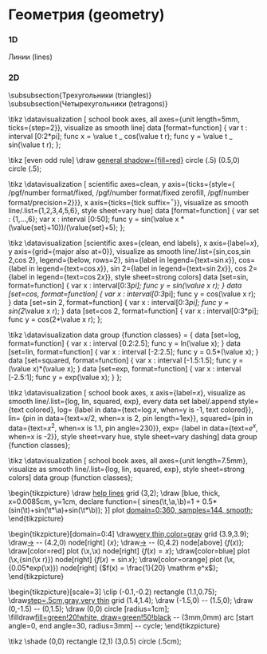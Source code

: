 # Геометрия (geometry)
### 1D
Линии (lines)
### 2D
\subsubsection{Трехугольники (triangles)}
\subsubsection{Четырехугольники (tetragons)}

\tikz \datavisualization [
school book axes,
all axes={unit length=5mm, ticks={step=2}},
visualize as smooth line]
data [format=function] {
var t : interval [0:2*pi];
func x = \value t _ cos(\value t r);
func y = \value t _ sin(\value t r);
};

\tikz [even odd rule]
\draw [general shadow={fill=red}](0,0) circle (.5) (0.5,0) circle (.5);

\tikz \datavisualization [
scientific axes=clean,
y axis={ticks={style={
/pgf/number format/fixed,
/pgf/number format/fixed zerofill,
/pgf/number format/precision=2}}},
x axis={ticks={tick suffix=${}^\circ$}},
visualize as smooth line/.list={1,2,3,4,5,6},
style sheet=vary hue]
data [format=function] {
var set : {1,...,6};
var x : interval [0:50];
func y = sin(\value x \* (\value{set}+10))/(\value{set}+5);
};

\tikz \datavisualization
[scientific axes={clean, end labels},
x axis={label=$x$}, y axis={grid={major also at=0}},
visualize as smooth line/.list={sin,cos,sin 2,cos 2},
legend={below, rows=2},
sin={label in legend={text=$\sin x$}},
cos={label in legend={text=$\cos x$}},
sin 2={label in legend={text=$\sin 2x$}},
cos 2={label in legend={text=$\cos 2x$}},
style sheet=strong colors]
data [set=sin, format=function] {
var x : interval[0:3*pi];
func y = sin(\value x r);
}
data [set=cos, format=function] {
var x : interval[0:3*pi];
func y = cos(\value x r);
}
data [set=sin 2, format=function] {
var x : interval[0:3*pi];
func y = sin(2*\value x r);
}
data [set=cos 2, format=function] {
var x : interval[0:3*pi];
func y = cos(2\*\value x r);
};

\tikz \datavisualization data group {function classes} = {
data [set=log, format=function] {
var x : interval [0.2:2.5];
func y = ln(\value x);
}
data [set=lin, format=function] {
var x : interval [-2:2.5];
func y = 0.5*(\value x);
}
data [set=squared, format=function] {
var x : interval [-1.5:1.5];
func y = (\value x)*(\value x);
}
data [set=exp, format=function] {
var x : interval [-2.5:1];
func y = exp(\value x);
}
};

\tikz \datavisualization [
school book axes,
x axis={label=$x$},
visualize as smooth line/.list={log, lin, squared, exp},
every data set label/.append style={text colored},
log= {label in data={text=$\log x$, when=y is -1,
text colored}},
lin= {pin in data={text=$x/2$, when=x is 2,
pin length=1ex}},
squared={pin in data={text=$x^2$, when=x is 1.1,
pin angle=230}},
exp= {label in data={text=$e^x$, when=x is -2}},
style sheet=vary hue,
style sheet=vary dashing]
data group {function classes};

\tikz \datavisualization [
school book axes, all axes={unit length=7.5mm},
visualize as smooth line/.list={log, lin, squared, exp},
style sheet=strong colors]
data group {function classes};

\begin{tikzpicture}
\draw [help lines](0,0) grid (3,2);
\draw [blue, thick, x=0.0085cm, y=1cm,
declare function={
sines(\t,\a,\b)=1 + 0.5*(sin(\t)+sin(\t*\a)+sin(\t*\b));
}]
plot [domain=0:360, samples=144, smooth](<\x,{sines(\x,3,5)}>);
\end{tikzpicture}

\begin{tikzpicture}[domain=0:4]
\draw[very thin,color=gray](-0.1,-1.1) grid (3.9,3.9);
\draw[->](-0.2,0) -- (4.2,0) node[right] {$x$};
\draw[->](0,-1.2) -- (0,4.2) node[above] {$f(x)$};
\draw[color=red] plot (\x,\x) node[right] {$f(x) =x$};
\draw[color=blue] plot (\x,{sin(\x r)}) node[right] {$f(x) = \sin x$};
\draw[color=orange] plot (\x,{0.05\*exp(\x)}) node[right]
{$f(x) = \frac{1}{20} \mathrm e^x$};
\end{tikzpicture}

\begin{tikzpicture}[scale=3]
\clip (-0.1,-0.2) rectangle (1.1,0.75);
\draw[step=.5cm,gray,very thin](-1.4,-1.4) grid (1.4,1.4);
\draw (-1.5,0) -- (1.5,0);
\draw (0,-1.5) -- (0,1.5);
\draw (0,0) circle [radius=1cm];
\filldraw[fill=green!20!white, draw=green!50!black](0,0) -- (3mm,0mm)
arc [start angle=0, end angle=30, radius=3mm] -- cycle;
\end{tikzpicture}

\tikz \shade (0,0) rectangle (2,1) (3,0.5) circle (.5cm);
